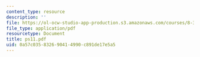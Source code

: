 ```yaml
---
content_type: resource
description: ''
file: https://ol-ocw-studio-app-production.s3.amazonaws.com/courses/8-322-quantum-theory-ii-spring-2003/0a57c035832690414990c891de17e5a5_ps11.pdf
file_type: application/pdf
resourcetype: Document
title: ps11.pdf
uid: 0a57c035-8326-9041-4990-c891de17e5a5
---
```

